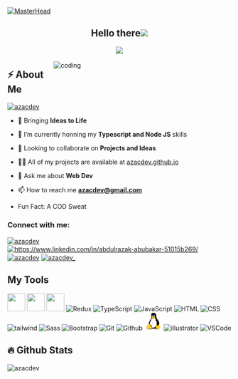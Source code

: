 [![MasterHead](https://blog.bit.ai/wp-content/uploads/2018/09/How-to-Embed-GitHub-Gists-in-Your-Documents-Blog-Banner.png)](https://azacdev.io)

<h2 align="center">Hello there<img src = "https://raw.githubusercontent.com/MartinHeinz/MartinHeinz/master/wave.gif" width = 30px></h2>

<!-- Animation Typing -->

<p align="center">
  <a href="https://github.com/DenverCoder1/readme-typing-svg"><img src="https://readme-typing-svg.herokuapp.com?font=Fira+Code&pause=800&size=30&width=800&lines=I'm+Abdulrazak+Abubakar;I'm+a+Web+Developer;"></a>
</p>

<img align="right" alt="coding" width="400" src="https://media.giphy.com/media/v1.Y2lkPTc5MGI3NjExOTdjN2Y5Nzk4MDZkNmFlMmViYzE4MWIwYTI0MGY0NDViZDBlYTgyZSZlcD12MV9pbnRlcm5hbF9naWZzX2dpZklkJmN0PWc/qgQUggAC3Pfv687qPC/giphy.gif">

<!-- About Me -->

<h2>⚡️ About Me</h2>

<p align="left"> <a href="https://twitter.com/azacdev" target="blank"><img src="https://img.shields.io/twitter/follow/azacdev?logo=twitter&style=for-the-badge" alt="azacdev" /></a> </p>

- 🔭 Bringing **Ideas to Life**

- 🌱 I’m currently honning my **Typescript and Node JS** skills

- 👯 Looking to collaborate on **Projects and Ideas**

- 👨‍💻 All of my projects are available at [azacdev.github.io](azacdev.github.io)

- 💬 Ask me about **Web Dev**

- 📫 How to reach me **azacdev@gmail.com**

- Fun Fact: A COD Sweat
<h3>Connect with me:</h3>

<p>
<a href="https://twitter.com/azacdev" target="blank"><img align="center" src="https://raw.githubusercontent.com/rahuldkjain/github-profile-readme-generator/master/src/images/icons/Social/twitter.svg" alt="azacdev" height="30" width="40" /></a>
<a href="https://linkedin.com/in/https://www.linkedin.com/in/abdulrazak-abubakar-51015b269/" target="blank"><img align="center" src="https://raw.githubusercontent.com/rahuldkjain/github-profile-readme-generator/master/src/images/icons/Social/linked-in-alt.svg" alt="https://www.linkedin.com/in/abdulrazak-abubakar-51015b269/" height="30" width="40" /></a>
<a href="https://fb.com/azacdev" target="blank"><img align="center" src="https://raw.githubusercontent.com/rahuldkjain/github-profile-readme-generator/master/src/images/icons/Social/facebook.svg" alt="azacdev" height="30" width="40" /></a>
<a href="https://instagram.com/azacdev_" target="blank"><img align="center" src="https://raw.githubusercontent.com/rahuldkjain/github-profile-readme-generator/master/src/images/icons/Social/instagram.svg" alt="azacdev_" height="30" width="40" /></a>
</p>

<h2> My Tools </h2>
<p align="left">
  <img src="https://cdn.jsdelivr.net/gh/devicons/devicon/icons/nextjs/nextjs-original.svg" ait="Nextjs" height="40" width="40" />
  <img src="https://cdn.jsdelivr.net/gh/devicons/devicon/icons/nodejs/nodejs-original.svg" ait="Nodejs" height="40" width="40" />
  <img src="https://cdn.jsdelivr.net/gh/devicons/devicon/icons/react/react-original.svg" ait="React" height="40" width="40" />
   <img src="https://cdn.jsdelivr.net/gh/devicons/devicon/icons/redux/redux-original.svg" alt="Redux" height="40" width="40"/>
    <img src="https://cdn.jsdelivr.net/gh/devicons/devicon/icons/typescript/typescript-original.svg" alt="TypeScript" height="40" width="40"/> 
  <img src="https://cdn.jsdelivr.net/gh/devicons/devicon/icons/javascript/javascript-original.svg" alt="JavaScript" height="40" width="40"/>
  <img src="https://cdn.jsdelivr.net/gh/devicons/devicon/icons/html5/html5-original.svg" alt="HTML" height="40" width="40" />
  <img src="https://cdn.jsdelivr.net/gh/devicons/devicon/icons/css3/css3-original.svg" alt="CSS" height="40" width="40"/>
  <img src="https://www.vectorlogo.zone/logos/tailwindcss/tailwindcss-icon.svg" alt="tailwind" width="40" height="40"/> 
   <img src="https://cdn.jsdelivr.net/gh/devicons/devicon/icons/sass/sass-original.svg" alt="Sass" height="40" width="40"/>
  <img src="https://cdn.jsdelivr.net/gh/devicons/devicon/icons/bootstrap/bootstrap-original.svg" alt="Bootstrap" height="40" width="40"/>
  <img src="https://cdn.jsdelivr.net/gh/devicons/devicon/icons/git/git-original.svg" alt="Git" height="40" width="40"/>
  <img src="https://cdn.jsdelivr.net/gh/devicons/devicon/icons/github/github-original.svg" alt="Github" height="40" width="40"/>
  <img src="https://raw.githubusercontent.com/devicons/devicon/master/icons/linux/linux-original.svg" alt="linux" width="40" height="40"/>
  <img src="https://www.vectorlogo.zone/logos/adobe_illustrator/adobe_illustrator-icon.svg" alt="illustrator" width="40" height="40"/>
  <img src="https://cdn.jsdelivr.net/gh/devicons/devicon/icons/vscode/vscode-original.svg" alt="VSCode" height="40" width="40"/>
</p>

<!-- Github Stats -->

## :fire: Github Stats

<p><img align="center" src="https://github-readme-streak-stats.herokuapp.com/?user=azacdev&&theme=tokyonight" alt="azacdev" /></p>


